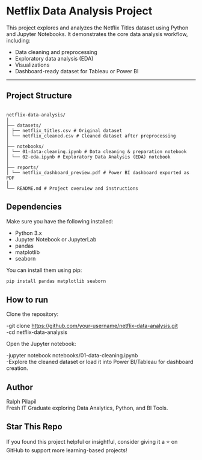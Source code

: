 # Netflix Data Analysis Project

This project explores and analyzes the Netflix Titles dataset using Python and Jupyter Notebooks. It demonstrates the core data analysis workflow, including:

- Data cleaning and preprocessing  
- Exploratory data analysis (EDA)  
- Visualizations  
- Dashboard-ready dataset for Tableau or Power BI  

---

## Project Structure

```

netflix-data-analysis/
│
├── datasets/
│ ├── netflix_titles.csv # Original dataset
│ └── netflix_cleaned.csv # Cleaned dataset after preprocessing
│
├── notebooks/
│ └── 01-data-cleaning.ipynb # Data cleaning & preparation notebook
│ └── 02-eda.ipynb # Exploratory Data Analysis (EDA) notebook
│
├── reports/
│ └── netflix_dashboard_preview.pdf # Power BI dashboard exported as PDF
│
└── README.md # Project overview and instructions

```
## Dependencies

Make sure you have the following installed:

- Python 3.x  
- Jupyter Notebook or JupyterLab  
- pandas  
- matplotlib  
- seaborn  

You can install them using pip:

```bash
pip install pandas matplotlib seaborn
```

## How to run
Clone the repository:

-git clone https://github.com/your-username/netflix-data-analysis.git  
-cd netflix-data-analysis

Open the Jupyter notebook:

-jupyter notebook notebooks/01-data-cleaning.ipynb  
-Explore the cleaned dataset or load it into Power BI/Tableau for dashboard creation.

## Author
Ralph Pilapil  
Fresh IT Graduate exploring Data Analytics, Python, and BI Tools.

##  Star This Repo
If you found this project helpful or insightful, consider giving it a ⭐ on GitHub to support more learning-based projects!
